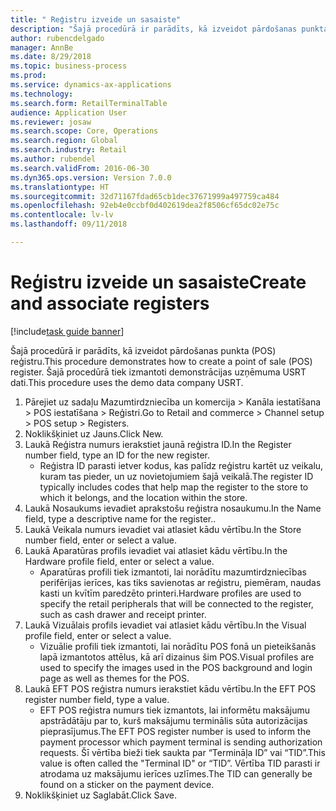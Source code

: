 ```yaml
--- 
title: " Reģistru izveide un sasaiste"
description: "Šajā procedūrā ir parādīts, kā izveidot pārdošanas punkta (POS) reģistru."
author: rubencdelgado
manager: AnnBe
ms.date: 8/29/2018
ms.topic: business-process
ms.prod: 
ms.service: dynamics-ax-applications
ms.technology: 
ms.search.form: RetailTerminalTable
audience: Application User
ms.reviewer: josaw
ms.search.scope: Core, Operations
ms.search.region: Global
ms.search.industry: Retail
ms.author: rubendel
ms.search.validFrom: 2016-06-30
ms.dyn365.ops.version: Version 7.0.0
ms.translationtype: HT
ms.sourcegitcommit: 32d71167fdad65cb1dec37671999a497759ca484
ms.openlocfilehash: 92eb4e0ccbf0d402619dea2f8506cf65dc02e75c
ms.contentlocale: lv-lv
ms.lasthandoff: 09/11/2018

---
```

# <a name="create-and-associate-registers"></a><span data-ttu-id="2c28f-103"> Reģistru izveide un sasaiste</span><span class="sxs-lookup"><span data-stu-id="2c28f-103">Create and associate registers</span></span>

[!include[task guide banner](../includes/task-guide-banner.md)]

<span data-ttu-id="2c28f-104">Šajā procedūrā ir parādīts, kā izveidot pārdošanas punkta (POS) reģistru.</span><span class="sxs-lookup"><span data-stu-id="2c28f-104">This procedure demonstrates how to create a point of sale (POS) register.</span></span> <span data-ttu-id="2c28f-105">Šajā procedūrā tiek izmantoti demonstrācijas uzņēmuma USRT dati.</span><span class="sxs-lookup"><span data-stu-id="2c28f-105">This procedure uses the demo data company USRT.</span></span>

1. <span data-ttu-id="2c28f-106">Pārejiet uz sadaļu Mazumtirdzniecība un komercija > Kanāla iestatīšana > POS iestatīšana > Reģistri.</span><span class="sxs-lookup"><span data-stu-id="2c28f-106">Go to Retail and commerce > Channel setup > POS setup > Registers.</span></span>
2. <span data-ttu-id="2c28f-107">Noklikšķiniet uz Jauns.</span><span class="sxs-lookup"><span data-stu-id="2c28f-107">Click New.</span></span>
3. <span data-ttu-id="2c28f-108">Laukā Reģistra numurs ierakstiet jaunā reģistra ID.</span><span class="sxs-lookup"><span data-stu-id="2c28f-108">In the Register number field, type an ID for the new register.</span></span>
    * <span data-ttu-id="2c28f-109">Reģistra ID parasti ietver kodus, kas palīdz reģistru kartēt uz veikalu, kuram tas pieder, un uz novietojumiem šajā veikalā.</span><span class="sxs-lookup"><span data-stu-id="2c28f-109">The register ID typically includes codes that help map the register to the store to which it belongs, and the location within the store.</span></span>  
4. <span data-ttu-id="2c28f-110">Laukā Nosaukums ievadiet aprakstošu reģistra nosaukumu.</span><span class="sxs-lookup"><span data-stu-id="2c28f-110">In the Name field, type a descriptive name for the register..</span></span>
5. <span data-ttu-id="2c28f-111">Laukā Veikala numurs ievadiet vai atlasiet kādu vērtību.</span><span class="sxs-lookup"><span data-stu-id="2c28f-111">In the Store number field, enter or select a value.</span></span>
6. <span data-ttu-id="2c28f-112">Laukā Aparatūras profils ievadiet vai atlasiet kādu vērtību.</span><span class="sxs-lookup"><span data-stu-id="2c28f-112">In the Hardware profile field, enter or select a value.</span></span>
    * <span data-ttu-id="2c28f-113">Aparatūras profili tiek izmantoti, lai norādītu mazumtirdzniecības perifērijas ierīces, kas tiks savienotas ar reģistru, piemēram, naudas kasti un kvītīm paredzēto printeri.</span><span class="sxs-lookup"><span data-stu-id="2c28f-113">Hardware profiles are used to specify the retail peripherals that will be connected to the register, such as cash drawer and receipt printer.</span></span>  
7. <span data-ttu-id="2c28f-114">Laukā Vizuālais profils ievadiet vai atlasiet kādu vērtību.</span><span class="sxs-lookup"><span data-stu-id="2c28f-114">In the Visual profile field, enter or select a value.</span></span>
    * <span data-ttu-id="2c28f-115">Vizuālie profili tiek izmantoti, lai norādītu POS fonā un pieteikšanās lapā izmantotos attēlus, kā arī dizainus šim POS.</span><span class="sxs-lookup"><span data-stu-id="2c28f-115">Visual profiles are used to specify the images used in the POS background and login page as well as themes for the POS.</span></span>  
8. <span data-ttu-id="2c28f-116">Laukā EFT POS reģistra numurs ierakstiet kādu vērtību.</span><span class="sxs-lookup"><span data-stu-id="2c28f-116">In the EFT POS register number field, type a value.</span></span>
    * <span data-ttu-id="2c28f-117">EFT POS reģistra numurs tiek izmantots, lai informētu maksājumu apstrādātāju par to, kurš maksājumu terminālis sūta autorizācijas pieprasījumus.</span><span class="sxs-lookup"><span data-stu-id="2c28f-117">The EFT POS register number is used to inform the payment processor which payment terminal is sending authorization requests.</span></span> <span data-ttu-id="2c28f-118">Šī vērtība bieži tiek saukta par “Termināļa ID” vai “TID”.</span><span class="sxs-lookup"><span data-stu-id="2c28f-118">This value is often called the "Terminal ID" or “TID”.</span></span> <span data-ttu-id="2c28f-119">Vērtība TID parasti ir atrodama uz maksājumu ierīces uzlīmes.</span><span class="sxs-lookup"><span data-stu-id="2c28f-119">The TID can generally be found on a sticker on the payment device.</span></span>  
9. <span data-ttu-id="2c28f-120">Noklikšķiniet uz Saglabāt.</span><span class="sxs-lookup"><span data-stu-id="2c28f-120">Click Save.</span></span>


